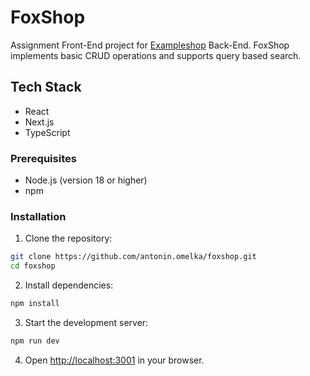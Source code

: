 # FoxShop

Assignment Front-End project for [Exampleshop](https://hub.docker.com/r/sajdlavantro/exampleshop) Back-End. FoxShop implements basic CRUD operations and supports query based search. 

## Tech Stack

- React
- Next.js
- TypeScript

### Prerequisites

- Node.js (version 18 or higher)
- npm

### Installation

1. Clone the repository:
```bash
git clone https://github.com/antonin.omelka/foxshop.git
cd foxshop
```

2. Install dependencies:
```bash
npm install
```

3. Start the development server:
```bash
npm run dev
```

4. Open [http://localhost:3001](http://localhost:3001) in your browser.
